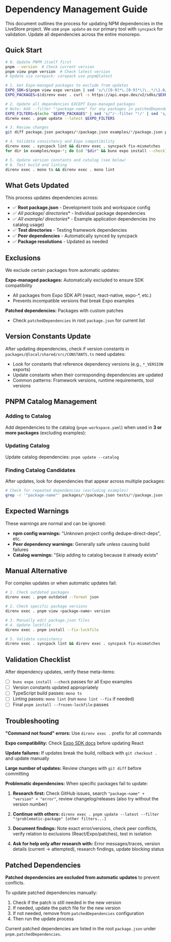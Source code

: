 # Dependency Management Guide

This document outlines the process for updating NPM dependencies in the LiveStore project. We use `pnpm update` as our primary tool with `syncpack` for validation. Update all dependencies across the entire monorepo.

## Quick Start

```bash
# 0. Update PNPM itself first
pnpm --version  # Check current version
pnpm view pnpm version  # Check latest version
# Update via corepack: corepack use pnpm@latest

# 1. Get Expo-managed packages to exclude from updates
EXPO_SDK=$(pnpm view expo version | sed 's/\([0-9]*\.[0-9]*\)\..*/\1.0/')
EXPO_PACKAGES=$(direnv exec . curl -s https://api.expo.dev/v2/sdks/$EXPO_SDK/native-modules | jq -r '.data[].npmPackage')

# 2. Update all dependencies EXCEPT Expo-managed packages
# Note: Add --filter "!package-name" for any packages in patchedDependencies
EXPO_FILTERS=$(echo "$EXPO_PACKAGES" | sed 's/^/--filter "!/' | sed 's/$/"/' | tr '\n' ' ')
direnv exec . pnpm update --latest $EXPO_FILTERS

# 3. Review changes
git diff package.json packages/*/package.json examples/*/package.json pnpm-lock.yaml

# 4. Validate consistency and Expo compatibility
direnv exec . syncpack lint && direnv exec . syncpack fix-mismatches
for dir in examples/expo-*; do (cd "$dir" && bunx expo install --check); done

# 5. Update version constants and catalog (see below)
# 6. Test build and linting
direnv exec . mono ts && direnv exec . mono lint
```

## What Gets Updated

This process updates dependencies across:
- ✅ **Root package.json** - Development tools and workspace config
- ✅ **All package/* directories** - Individual package dependencies
- ✅ **All example/* directories** - Example application dependencies (no catalog usage)
- ✅ **Test directories** - Testing framework dependencies
- ✅ **Peer dependencies** - Automatically synced by syncpack
- ✅ **Package resolutions** - Updated as needed

## Exclusions

We exclude certain packages from automatic updates:

**Expo-managed packages:** Automatically excluded to ensure SDK compatibility
- All packages from Expo SDK API (react, react-native, expo-*, etc.)
- Prevents incompatible versions that break Expo examples

**Patched dependencies:** Packages with custom patches
- Check `patchedDependencies` in root `package.json` for current list

## Version Constants Update

After updating dependencies, check if version constants in `packages/@local/shared/src/CONSTANTS.ts` need updates:

- Look for constants that reference dependency versions (e.g., `*_VERSION` exports)
- Update constants when their corresponding dependencies are updated
- Common patterns: Framework versions, runtime requirements, tool versions

## PNPM Catalog Management

### Adding to Catalog
Add dependencies to the catalog (`pnpm-workspace.yaml`) when used in **3 or more packages** (excluding examples):

### Updating Catalog
Update catalog dependencies: `pnpm update --catalog`

### Finding Catalog Candidates
After updates, look for dependencies that appear across multiple packages:
```bash
# Check for repeated dependencies (excluding examples)
grep -r '"package-name"' packages/*/package.json tests/*/package.json | wc -l
```

## Expected Warnings

These warnings are normal and can be ignored:
- **npm config warnings:** "Unknown project config dedupe-direct-deps", etc.
- **Peer dependency warnings:** Generally safe unless causing build failures
- **Catalog warnings:** "Skip adding to catalog because it already exists"

## Manual Alternative

For complex updates or when automatic updates fail:

```bash
# 1. Check outdated packages
direnv exec . pnpm outdated --format json

# 2. Check specific package versions
direnv exec . pnpm view <package-name> version

# 3. Manually edit package.json files
# 4. Update lockfile
direnv exec . pnpm install --fix-lockfile

# 5. Validate consistency
direnv exec . syncpack lint && direnv exec . syncpack fix-mismatches
```

## Validation Checklist

After dependency updates, verify these meta-items:

- [ ] `bunx expo install --check` passes for all Expo examples
- [ ] Version constants updated appropriately
- [ ] TypeScript build passes: `mono ts`
- [ ] Linting passes: `mono lint` (run `mono lint --fix` if needed)
- [ ] Final `pnpm install --frozen-lockfile` passes

## Troubleshooting

**"Command not found" errors:** Use `direnv exec .` prefix for all commands

**Expo compatibility:** Check [Expo SDK docs](https://docs.expo.dev/versions/latest/) before updating React

**Update failures:** If updates break the build, rollback with `git checkout .` and update manually

**Large number of updates:** Review changes with `git diff` before committing

**Problematic dependencies:** When specific packages fail to update:

1. **Research first:** Check GitHub issues, search `"package-name" + "version" + "error"`, review changelog/releases (also try without the version number)

2. **Continue with others:** `direnv exec . pnpm update --latest --filter "!problematic-package" [other filters...]`

3. **Document findings:** Note exact error/versions, check peer conflicts, verify relation to exclusions (React/Expo/patches), test in isolation

4. **Ask for help only after research with:** Error messages/traces, version details (current → attempted), research findings, update blocking status

## Patched Dependencies

**Patched dependencies are excluded from automatic updates** to prevent conflicts.

To update patched dependencies manually:
1. Check if the patch is still needed in the new version
2. If needed, update the patch file for the new version
3. If not needed, remove from `patchedDependencies` configuration
4. Then run the update process

Current patched dependencies are listed in the root `package.json` under `pnpm.patchedDependencies`.